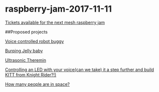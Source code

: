 # raspberry-jam-2017-11-11
[Tickets available for the next mesh raspberry
jam](https://www.eventbrite.co.uk/e/mesh-raspberry-jam-tickets-31778650800?aff=es2)


##Proposed projects

[Voice controlled robot
buggy](https://projects.raspberrypi.org/en/projects/remote-control-buggy)

[Burping Jelly
baby](https://projects.raspberrypi.org/en/projects/burping-jelly-baby)

[Ultrasonic
Theremin](https://projects.raspberrypi.org/en/projects/ultrasonic-theremin)

[Controlling an LED with your
voice](https://projects.raspberrypi.org/en/projects/google-voice-aiy)[(can we
take) it a step further and build KITT from Knight
Rider?!)](https://www.youtube.com/watch?v=_-NtSoES5BQ)

[How many people are in
space?](https://projects.raspberrypi.org/en/projects/people-in-space-indicator)
